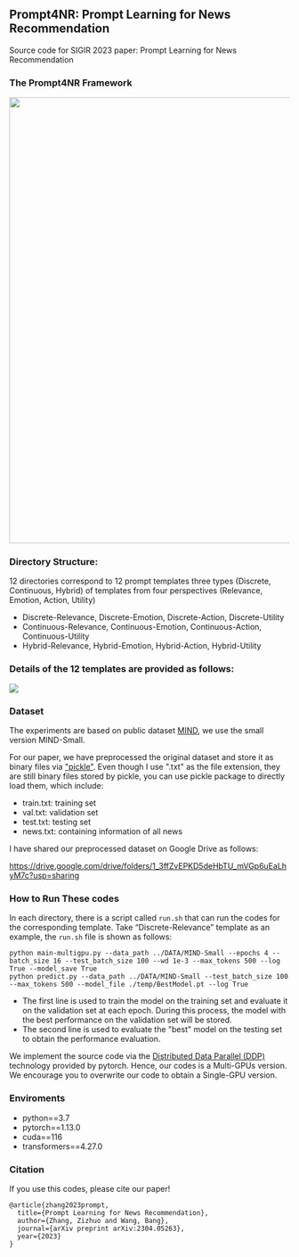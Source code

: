 ## Prompt4NR: Prompt Learning for News Recommendation
Source code for SIGIR 2023 paper: Prompt Learning for News Recommendation

### The Prompt4NR Framework

<p align='center'>
<img src="https://github.com/resistzzz/Prompt4NR/blob/main/Imgs/Prompt4NR.png" width='800'/>
</p>

### Directory Structure: 
12 directories correspond to 12 prompt templates three types (Discrete, Continuous, Hybrid) of templates from four perspectives (Relevance, Emotion, Action, Utility)
- Discrete-Relevance, Discrete-Emotion, Discrete-Action, Discrete-Utility
- Continuous-Relevance, Continuous-Emotion, Continuous-Action, Continuous-Utility
- Hybrid-Relevance, Hybrid-Emotion, Hybrid-Action, Hybrid-Utility

### Details of the 12 templates are provided as follows:

<img src="https://github.com/resistzzz/Prompt4NR/blob/main/Imgs/templates_table.png" />

### Dataset

The experiments are based on public dataset <a href="https://msnews.github.io/">MIND</a>, we use the small version MIND-Small.

For our paper, we have preprocessed the original dataset and store it as binary files via <a href="https://docs.python.org/3/library/pickle.html">"pickle"</a>. Even though I use ".txt" as the file extension, they are still binary files stored by pickle, you can use pickle package to directly load them, which include:

- train.txt: training set
- val.txt: validation set
- test.txt: testing set
- news.txt: containing information of all news

I have shared our preprocessed dataset on Google Drive as follows: 

<https://drive.google.com/drive/folders/1_3ffZvEPKD5deHbTU_mVGp6uEaLhyM7c?usp=sharing>

### How to Run These codes
In each directory, there is a script called ``run.sh`` that can run the codes for the corresponding template.
Take “Discrete-Relevance” template as an example, the ``run.sh`` file is shown as follows:
```
python main-multigpu.py --data_path ../DATA/MIND-Small --epochs 4 --batch_size 16 --test_batch_size 100 --wd 1e-3 --max_tokens 500 --log True --model_save True
python predict.py --data_path ../DATA/MIND-Small --test_batch_size 100 --max_tokens 500 --model_file ./temp/BestModel.pt --log True
```
- The first line is used to train the model on the training set and evaluate it on the validation set at each epoch. During this process, the model with the best performance on the validation set will be stored.
- The second line is used to evaluate the "best" model on the testing set to obtain the performance evaluation.

We implement the source code via the <a href="https://pytorch.org/tutorials/beginner/ddp_series_intro.html">Distributed Data Parallel (DDP)</a> technology provided by pytorch. Hence, our codes is a Multi-GPUs version. We encourage you to overwrite our code to obtain a Single-GPU version.

### Enviroments
- python==3.7
- pytorch==1.13.0
- cuda==116
- transformers==4.27.0

### Citation
If you use this codes, please cite our paper!
```
@article{zhang2023prompt,
  title={Prompt Learning for News Recommendation},
  author={Zhang, Zizhuo and Wang, Bang},
  journal={arXiv preprint arXiv:2304.05263},
  year={2023}
}
```
